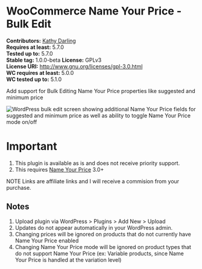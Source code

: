 # WooCommerce Name Your Price - Bulk Edit #

**Contributors:** [Kathy Darling](https://github.com/helgatheviking)  
**Requires at least:** 5.7.0      
**Tested up to:** 5.7.0      
**Stable tag:** 1.0.0-beta
**License:** GPLv3      
**License URI:** http://www.gnu.org/licenses/gpl-3.0.html      
**WC requires at least:** 5.0.0     
**WC tested up to:** 5.1.0     

Add support for Bulk Editing Name Your Price properties like suggested and minimum price

![WordPress bulk edit screen showing additional Name Your Price fields for suggested and minimum price as well as ability to toggle Name Your Price mode on/off](https://user-images.githubusercontent.com/507025/111529670-0824c080-8728-11eb-8c38-c8309221869c.png)

# Important

1. This plugin is available as is and does not receive priority support.
2. This requires [Name Your Price](https://woocommerce.com/products/name-your-price/?aff=5151&cid=4951026) 3.0+


NOTE Links are affiliate links and I will receive a commision from your purchase.

## Notes

1. Upload plugin via WordPress > Plugins > Add New > Upload
2. Updates do not appear automatically in your WordPress admin.
3. Changing prices will be ignored on products that do not currently have Name Your Price enabled
4. Changing Name Your Price mode will be ignored on product types that do not support Name Your Price (ex: Variable products, since Name Your Price is handled at the variation level)
